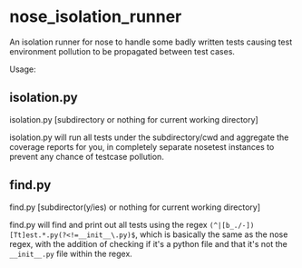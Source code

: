 nose_isolation_runner
=====================

An isolation runner for nose to handle some badly written tests causing test environment pollution to be propagated between test cases.

Usage:

## isolation.py
isolation.py [subdirectory or nothing for current working directory]

isolation.py will run all tests under the subdirectory/cwd and aggregate the coverage reports for you, in completely separate nosetest instances to prevent any chance of testcase pollution.

## find.py
find.py [subdirector(y/ies) or nothing for current working directory]

find.py will find and print out all tests using the regex ```(^|[b_./-])[Tt]est.*.py(?<!=__init__\.py)$```, which is basically the same as the nose regex, with the addition of checking if it's a python file and that it's not the ```__init__.py``` file within the regex.
